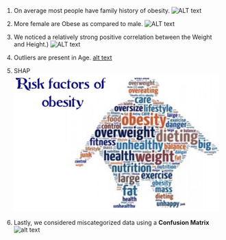 1. On average most people have family history of obesity.
![ALT text](image-1.png)

2. More female are Obese as compared to male.
   ![ALT text](image-2.png)

3. We noticed a relatively strong positive correlation between the Weight and Height.)
   ![ALT text](image-3.png)

4. Outliers are present in Age.
[alt text](image-4.png)

5. SHAP
![alt text](image.png)


6. Lastly, we considered miscategorized data using a **Confusion Matrix**
![alt text](image-5.png)
